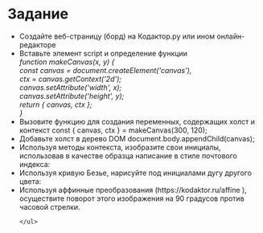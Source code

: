 <h1>Задание</h1>
<p>
  <ul>
    <li>Создайте	веб-страницу	(борд)	на	Кодактор.ру	или	ином	онлайн-редакторе</li>
<li>Вставьте	элемент	script и	определение	функции</li>

<i>
function makeCanvas(x, y) {  <br>
 const canvas = document.createElement('canvas'),<br>
 ctx = canvas.getContext('2d');   <br>
 canvas.setAttribute('width', x);  <br>
 canvas.setAttribute('height', y);  <br>
 return { canvas, ctx };  <br>
}  <br>

</i>
<li>Вызовите	функцию для	создания	переменных,	содержащих	холст	и	контекст
const { canvas, ctx } = makeCanvas(300, 120);</li>
<li>Добавьте	холст	в	дерево	DOM
document.body.appendChild(canvas);</li>
<li>Используя	методы	контекста,	изобразите	свои	инициалы,	использовав	в	качестве	
образца написание	в	стиле	почтового	индекса:</li>
<li>Используя	кривую	Безье,	нарисуйте	под	инициалами	 дугу	другого	цвета:</li>
<li>Используя	аффинные	преобразования (https://kodaktor.ru/affine ),	осуществите	поворот	
этого	изображения	на	90	градусов	против	часовой	стрелки.</li>
    
    </ul>
  
  </p>
